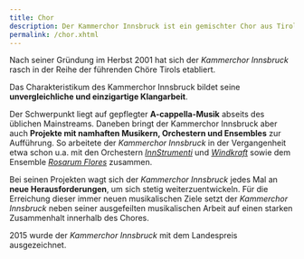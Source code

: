 ```yaml
---
title: Chor
description: Der Kammerchor Innsbruck ist ein gemischter Chor aus Tirol mit Fokus auf anspruchsvolle Chorliteratur.
permalink: /chor.xhtml
---
```


Nach seiner Gründung im Herbst 2001 hat sich der *Kammerchor Innsbruck*
rasch in der Reihe der führenden Chöre Tirols etabliert.

Das Charakteristikum des Kammerchor Innsbruck bildet seine
**unvergleichliche und einzigartige Klangarbeit**.

Der Schwerpunkt liegt auf gepflegter **A-cappella-Musik** abseits des üblichen Mainstreams.
Daneben bringt der Kammerchor Innsbruck aber auch
**Projekte mit namhaften Musikern, Orchestern und Ensembles** zur Aufführung.
So arbeitete der *Kammerchor Innsbruck* in der Vergangenheit etwa schon u.a. mit den
Orchestern
[*InnStrumenti*](https://innstrumenti.at/) und
[*Windkraft*](https://www.windkraftmusic.com) sowie dem Ensemble
[*Rosarum Flores*](https://www.rosarumflores.at) zusammen.

Bei seinen Projekten wagt sich der *Kammerchor Innsbruck* jedes Mal an
**neue Herausforderungen**, um sich stetig weiterzuentwickeln.
Für die Erreichung dieser immer neuen musikalischen Ziele setzt der *Kammerchor Innsbruck*
neben seiner ausgefeilten musikalischen Arbeit auf einen
starken Zusammenhalt innerhalb des Chores.

2015 wurde der *Kammerchor Innsbruck* mit dem Landespreis ausgezeichnet.
